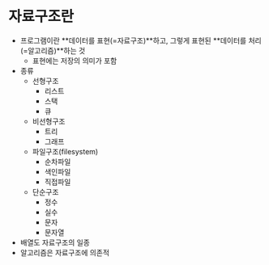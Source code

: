 # 자료구조란

- 프로그램이란 **데이터를 표현(=자료구조)**하고, 그렇게 표현된 **데이터를 처리(=알고리즘)**하는 것
  - 표현에는 저장의 의미가 포함
- 종류
  - 선형구조
    - 리스트
    - 스택
    - 큐
  - 비선형구조
    - 트리
    - 그래프
  - 파일구조(filesystem)
    - 순차파일
    - 색인파일
    - 직접파일
  - 단순구조
    - 정수
    - 실수
    - 문자
    - 문자열
- 배열도 자료구조의 일종
- 알고리즘은 자료구조에 의존적

